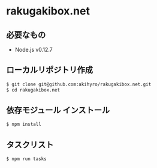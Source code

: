 rakugakibox.net
===============

必要なもの
----------

* Node.js v0.12.7

ローカルリポジトリ作成
----------------------

```sh
$ git clone git@github.com:akihyro/rakugakibox.net.git
$ cd rakugakibox.net
```

依存モジュール インストール
---------------------------

```sh
$ npm install
```

タスクリスト
------------

```sh
$ npm run tasks
```
